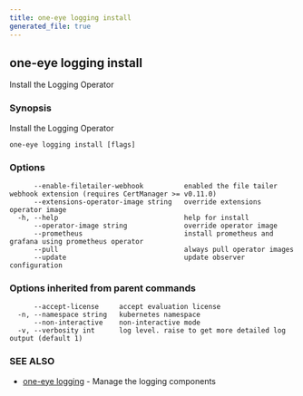 ```yaml
---
title: one-eye logging install
generated_file: true
---
```

## one-eye logging install

Install the Logging Operator

### Synopsis

Install the Logging Operator

```
one-eye logging install [flags]
```

### Options

```
      --enable-filetailer-webhook          enabled the file tailer webhook extension (requires CertManager >= v0.11.0)
      --extensions-operator-image string   override extensions operator image
  -h, --help                               help for install
      --operator-image string              override operator image
      --prometheus                         install prometheus and grafana using prometheus operator
      --pull                               always pull operator images
      --update                             update observer configuration
```

### Options inherited from parent commands

```
      --accept-license     accept evaluation license
  -n, --namespace string   kubernetes namespace
      --non-interactive    non-interactive mode
  -v, --verbosity int      log level. raise to get more detailed log output (default 1)
```

### SEE ALSO

* [one-eye logging](/docs/one-eye/cli/reference/one-eye_logging/)	 - Manage the logging components

